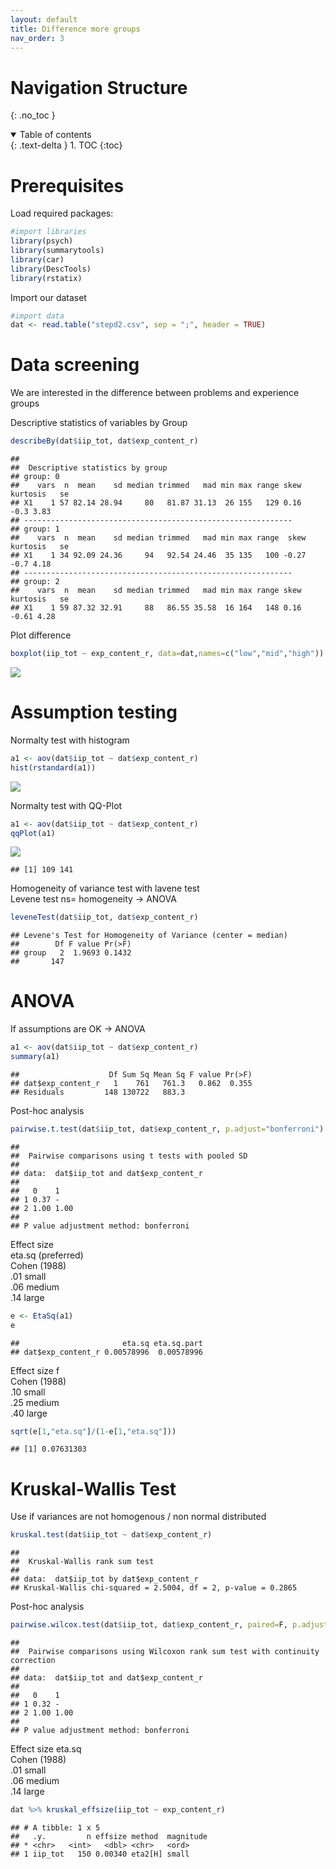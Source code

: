 ```yaml
---
layout: default
title: Difference more groups
nav_order: 3
---
```


# Navigation Structure
{: .no_toc }

<details open markdown="block">
  <summary>
    Table of contents
  </summary>
  {: .text-delta }
1. TOC
{:toc}
</details>

# Prerequisites

Load required packages:

``` r
#import libraries
library(psych)
library(summarytools)
library(car)
library(DescTools)
library(rstatix)
```

Import our dataset

``` r
#import data
dat <- read.table("stepd2.csv", sep = ";", header = TRUE)
```

# Data screening

We are interested in the difference between problems and experience
groups

Descriptive statistics of variables by Group

``` r
describeBy(dat$iip_tot, dat$exp_content_r)
```

    ## 
    ##  Descriptive statistics by group 
    ## group: 0
    ##    vars  n  mean    sd median trimmed   mad min max range skew kurtosis   se
    ## X1    1 57 82.14 28.94     80   81.87 31.13  26 155   129 0.16     -0.3 3.83
    ## ------------------------------------------------------------ 
    ## group: 1
    ##    vars  n  mean    sd median trimmed   mad min max range  skew kurtosis   se
    ## X1    1 34 92.09 24.36     94   92.54 24.46  35 135   100 -0.27     -0.7 4.18
    ## ------------------------------------------------------------ 
    ## group: 2
    ##    vars  n  mean    sd median trimmed   mad min max range skew kurtosis   se
    ## X1    1 59 87.32 32.91     88   86.55 35.58  16 164   148 0.16    -0.61 4.28

Plot difference

``` r
boxplot(iip_tot ~ exp_content_r, data=dat,names=c("low","mid","high"))
```

![](/assets/images/MeanDiffPlus_e_files/figure-markdown_github/unnamed-chunk-3-1.png)

# Assumption testing

Normalty test with histogram

``` r
a1 <- aov(dat$iip_tot ~ dat$exp_content_r)
hist(rstandard(a1))
```

![](/assets/images/MeanDiffPlus_e_files/figure-markdown_github/unnamed-chunk-4-1.png)

Normalty test with QQ-Plot

``` r
a1 <- aov(dat$iip_tot ~ dat$exp_content_r)
qqPlot(a1)
```

![](/assets/images/MeanDiffPlus_e_files/figure-markdown_github/unnamed-chunk-5-1.png)

    ## [1] 109 141

Homogeneity of variance test with lavene test  
Levene test ns= homogeneity -\> ANOVA

``` r
leveneTest(dat$iip_tot, dat$exp_content_r)
```

    ## Levene's Test for Homogeneity of Variance (center = median)
    ##        Df F value Pr(>F)
    ## group   2  1.9693 0.1432
    ##       147

# ANOVA

If assumptions are OK -\> ANOVA

``` r
a1 <- aov(dat$iip_tot ~ dat$exp_content_r)
summary(a1)
```

    ##                    Df Sum Sq Mean Sq F value Pr(>F)
    ## dat$exp_content_r   1    761   761.3   0.862  0.355
    ## Residuals         148 130722   883.3

Post-hoc analysis

``` r
pairwise.t.test(dat$iip_tot, dat$exp_content_r, p.adjust="bonferroni")
```

    ## 
    ##  Pairwise comparisons using t tests with pooled SD 
    ## 
    ## data:  dat$iip_tot and dat$exp_content_r 
    ## 
    ##   0    1   
    ## 1 0.37 -   
    ## 2 1.00 1.00
    ## 
    ## P value adjustment method: bonferroni

Effect size  
eta.sq (preferred)  
Cohen (1988)  
.01 small  
.06 medium  
.14 large

``` r
e <- EtaSq(a1)
e
```

    ##                       eta.sq eta.sq.part
    ## dat$exp_content_r 0.00578996  0.00578996

Effect size f  
Cohen (1988)  
.10 small  
.25 medium  
.40 large

``` r
sqrt(e[1,"eta.sq"]/(1-e[1,"eta.sq"]))
```

    ## [1] 0.07631303

# Kruskal-Wallis Test

Use if variances are not homogenous / non normal distributed

``` r
kruskal.test(dat$iip_tot ~ dat$exp_content_r)
```

    ## 
    ##  Kruskal-Wallis rank sum test
    ## 
    ## data:  dat$iip_tot by dat$exp_content_r
    ## Kruskal-Wallis chi-squared = 2.5004, df = 2, p-value = 0.2865

Post-hoc analysis

``` r
pairwise.wilcox.test(dat$iip_tot, dat$exp_content_r, paired=F, p.adjust="bonferroni")
```

    ## 
    ##  Pairwise comparisons using Wilcoxon rank sum test with continuity correction 
    ## 
    ## data:  dat$iip_tot and dat$exp_content_r 
    ## 
    ##   0    1   
    ## 1 0.32 -   
    ## 2 1.00 1.00
    ## 
    ## P value adjustment method: bonferroni

Effect size eta.sq  
Cohen (1988)  
.01 small  
.06 medium  
.14 large

``` r
dat %>% kruskal_effsize(iip_tot ~ exp_content_r)
```

    ## # A tibble: 1 x 5
    ##   .y.         n effsize method  magnitude
    ## * <chr>   <int>   <dbl> <chr>   <ord>    
    ## 1 iip_tot   150 0.00340 eta2[H] small
